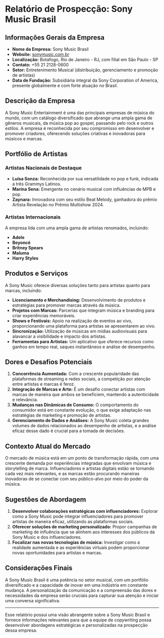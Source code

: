 # Relatório de Prospecção: Sony Music Brasil

## Informações Gerais da Empresa
- **Nome da Empresa:** Sony Music Brasil
- **Website:** [sonymusic.com.br](http://www.sonymusic.com.br)
- **Localização:** Botafogo, Rio de Janeiro - RJ, com filial em São Paulo - SP
- **Contato:** +55 21 2128-0600
- **Setor:** Entretenimento Musical (distribuição, gerenciamento e promoção de artistas)
- **Data de Fundação:** Subsidiária integral da Sony Corporation of America, presente globalmente e com forte atuação no Brasil.

## Descrição da Empresa
A Sony Music Entertainment é uma das principais empresas de música do mundo, com um catálogo diversificado que abrange uma ampla gama de gêneros musicais, da música pop ao gospel, passando pelo rock e outros estilos. A empresa é reconhecida por seu compromisso em desenvolver e promover criadores, oferecendo soluções criativas e inovadoras para músicos e marcas. 

## Portfólio de Artistas
### Artistas Nacionais de Destaque
- **Luísa Sonza:** Reconhecida por sua versatilidade no pop e funk, indicada a três Grammys Latinos.
- **Marina Sena:** Emergente no cenário musical com influências de MPB e pop.
- **Zaynara:** Innovadora com seu estilo Beat Melody, ganhadora do prêmio Artista Revelação no Prêmio Multishow 2024.

### Artistas Internacionais
A empresa lida com uma ampla gama de artistas renomados, incluindo:
- **Adele**
- **Beyoncé**
- **Britney Spears**
- **Maluma**
- **Harry Styles**

## Produtos e Serviços
A Sony Music oferece diversas soluções tanto para artistas quanto para marcas, incluindo:
- **Licenciamento e Merchandising:** Desenvolvimento de produtos e estratégias para promover marcas através da música.
- **Projetos com Marcas:** Parcerias que integram música e branding para criar experiências memoráveis.
- **Shows e Festivais:** Apoio na realização de eventos ao vivo, proporcionando uma plataforma para artistas se apresentarem ao vivo.
- **Sincronização:** Utilização de músicas em mídias audiovisuais para alavancar a visibilidade e impacto dos artistas.
- **Ferramentas para Artistas:** Um aplicativo que oferece recursos como ganhos em tempo real, saques instantâneos e análise de desempenho.

## Dores e Desafios Potenciais
1. **Concorrência Aumentada:** Com a crescente popularidade das plataformas de streaming e redes sociais, a competição por atenção entre artistas e marcas é feroz.
2. **Integração de Marcas e Arte:** É um desafio conectar artistas com marcas de maneira que ambos se beneficiem, mantendo a autenticidade e relevância.
3. **Mudanças nas Dinâmicas de Consumo:** O comportamento do consumidor está em constante evolução, o que exige adaptação nas estratégias de marketing e promoção de artistas.
4. **Gerenciamento de Dados e Análises:** A Sony Music coleta grandes volumes de dados relacionados ao desempenho de artistas, e a análise eficaz desse dado é crucial para a tomada de decisões.

## Contexto Atual do Mercado
O mercado de música está em um ponto de transformação rápida, com uma crescente demanda por experiências integradas que envolvam música e storytelling de marca. Influenciadores e artistas digitais estão se tornando cada vez mais relevantes, e as marcas estão procurando maneiras inovadoras de se conectar com seu público-alvo por meio do poder da música. 

## Sugestões de Abordagem
1. **Desenvolver colaborações estratégicas com influenciadores:** Explorar como a Sony Music pode integrar influenciadores para promover artistas de maneira eficaz, utilizando as plataformas sociais.
2. **Oferecer soluções de marketing personalizado:** Propor campanhas de marketing de influência que se alinhem aos interesses dos públicos da Sony Music e dos influenciadores.
3. **Focalizar nas novas tecnologias de música:** Investigar como a realidade aumentada e as experiências virtuais podem proporcionar novas oportunidades para artistas e marcas.

## Considerações Finais
A Sony Music Brasil é uma potência no setor musical, com um portfólio diversificado e a capacidade de inovar em uma indústria em constante mudança. A personalização da comunicação e a compreensão das dores e necessidades da empresa serão cruciais para capturar sua atenção e iniciar uma conversa significativa. 

---

Esse relatório possui uma visão abrangente sobre a Sony Music Brasil e fornece informações relevantes para que a equipe de copywriting possa desenvolver abordagens estratégicas e personalizadas na prospecção dessa empresa.